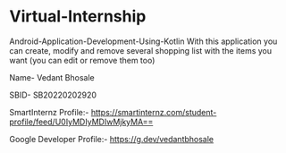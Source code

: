 # Virtual-Internship

Android-Application-Development-Using-Kotlin
With this application you can create, modify and remove several shopping list with the items you want (you can edit or remove them too)

Name- Vedant Bhosale

SBID- SB20220202920

SmartInternz Profile:- https://smartinternz.com/student-profile/feed/U0IyMDIyMDIwMjkyMA==

Google Developer Profile:- https://g.dev/vedantbhosale
